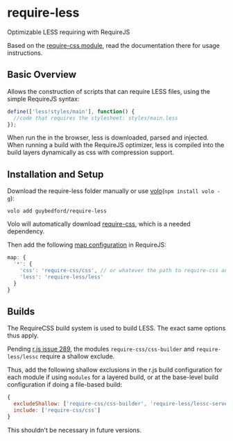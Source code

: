 require-less
===========

Optimizable LESS requiring with RequireJS

Based on the [require-css module](https://github.com/guybedford/require-css), read the documentation there for usage instructions.

Basic Overview
--------------

Allows the construction of scripts that can require LESS files, using the simple RequireJS syntax:

```javascript
define(['less!styles/main'], function() {
  //code that requires the stylesheet: styles/main.less
});
```

When run the in the browser, less is downloaded, parsed and injected. When running a build with the RequireJS optimizer, less is compiled into the build layers dynamically as css with compression support.

Installation and Setup
----------------------

Download the require-less folder manually or use [volo](https://github.com/volojs/volo)(`npm install volo -g`):

```
volo add guybedford/require-less
```

Volo will automatically download [require-css](https://github.com/guybedford/require-css/zipball/master), which is a needed dependency.

Then add the following [map configuration](http://requirejs.org/docs/api.html#config-map) in RequireJS:

```javascript
map: {
  '*': {
    'css': 'require-css/css', // or whatever the path to require-css and require-less are
    'less': 'require-less/less'
  }
}
```

Builds
------

The RequireCSS build system is used to build LESS. The exact same options thus apply.

Pending [r.js issue 289](https://github.com/jrburke/r.js/issues/289), the modules `require-css/css-builder` and `require-less/lessc` require a shallow exclude.

Thus, add the following shallow exclusions in the r.js build configuration for each module if using `modules` for a layered build, or at the base-level build configuration if doing a file-based build:

```javascript
{
  excludeShallow: ['require-css/css-builder', 'require-less/lessc-server', 'require-less/lessc'],
  include: ['require-css/css']
}
```

This shouldn't be necessary in future versions.

